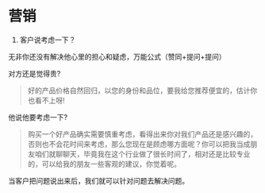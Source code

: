 # 营销

1. 客户说考虑一下？

无非你还没有解决他心里的担心和疑虑，万能公式（赞同+提问+提问）

对方还是觉得贵?

> 好的产品价格自然回归，以您的身份和品位，要我给您推荐便宜的，估计你也看不上呀!

他说他要考虑一下?

> 购买一个好产品确实需要慎重考虑，看得出来你对我们产品还是感兴趣的，否则也不会花时间来考虑，那么您现在是顾虑哪方面呢？你可以把我当成朋友咱们就聊聊天，毕竟我在这个行业做了很长时间了，相对还是比较专业的，可以给我的朋友一些客观的建议，你觉着呢。

当客户把问题说出来后，我们就可以针对问题去解决问题。
